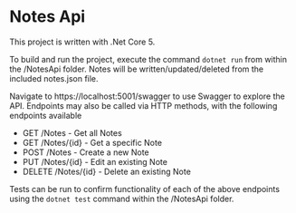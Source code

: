 # Notes Api

This project is written with .Net Core 5.

To build and run the project, execute the command `dotnet run` from within the /NotesApi folder. Notes will be written/updated/deleted from the included notes.json file.

Navigate to https://localhost:5001/swagger to use Swagger to explore the API. Endpoints may also be called via HTTP methods, with the following endpoints available

- GET /Notes - Get all Notes  
- GET /Notes/{id} - Get a specific Note
- POST /Notes - Create a new Note
- PUT /Notes/{id} - Edit an existing Note    
- DELETE /Notes/{id} - Delete an existing Note

Tests can be run to confirm functionality of each of the above endpoints using the `dotnet test` command within the /NotesApi folder.
